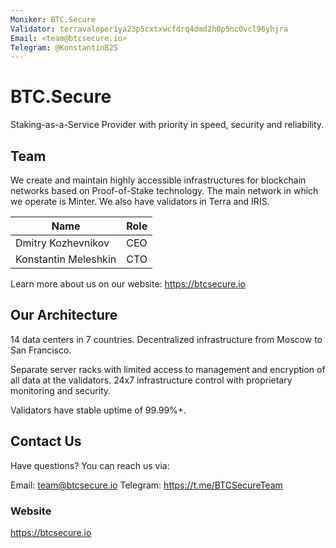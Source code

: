 ```yaml
---
Moniker: BTC.Secure
Validator: terravaloper1ya23p5cxtxwcfdrq4dmd2h0p5nc0vcl96yhjra
Email: <team@btcsecure.io>
Telegram: @KonstantinB2S
---
```


# BTC.Secure

Staking-as-a-Service Provider with priority in speed, security and reliability.

## Team

We create and maintain highly accessible infrastructures for blockchain networks based on Proof-of-Stake technology. The main network in which we operate is Minter. We also have validators in Terra and IRIS.

| Name                 | Role
| -------------------- | --------------- |
| Dmitry Kozhevnikov   | CEO             |
| Konstantin Meleshkin | CTO             |

Learn more about us on our website: https://btcsecure.io

## Our Architecture

14 data centers in 7 countries. Decentralized infrastructure from Moscow to San Francisco.

Separate server racks with limited access to management and encryption of all data at the validators. 24x7 infrastructure control with proprietary monitoring and security.

Validators have stable uptime of 99.99%+.

## Contact Us

Have questions? You can reach us via:

Email: <team@btcsecure.io>
Telegram: <https://t.me/BTCSecureTeam>

### Website

https://btcsecure.io
